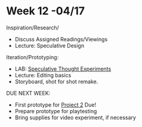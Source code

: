 # Week 12 -04/17

Inspiration/Research/
* Discuss Assigned Readings/Viewings 
* Lecture: Speculative Design 

Iteration/Prototyping:
* LAB: [Speculative Thought Experiments](https://docs.google.com/document/d/1Cmp9fCJfs7IruMmfCCSGjnQCDOE6C3bD5BO93v6DU9g/edit)
* Lecture: Editing basics 
* Storyboard, shot for shot remake. 


DUE NEXT WEEK:
* First prototype for [Project 2](city_as_site.md) Due!
* Prepare prototype for playtesting
* Bring supplies for video experiment, if necessary 
